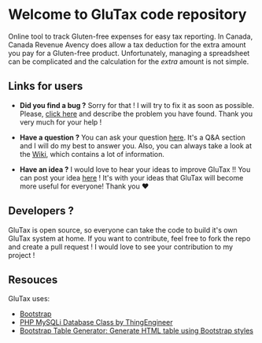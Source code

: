 # Welcome to GluTax code repository
Online tool to track Gluten-free expenses for easy tax reporting.  In Canada, Canada Revenue Avency does allow a tax deduction for the extra amount you pay for a Gluten-free product.  Unfortunately, managing a spreadsheet can be complicated and the calculation for the *extra* amount is not simple.



## Links for users
* **Did you find a bug ?**  Sorry for that !  I will try to fix it as soon as possible.  Please, [click here](https://github.com/Dreller/glutax/issues/new?labels=bug) and describe the problem you have found.  Thank you very much for your help !

* **Have a question ?** You can ask your question [here](https://github.com/Dreller/glutax/discussions/new?category=Questions).  It's a Q&A section and I will do my best to answer you.  Also, you can always take a look at the [Wiki](https://github.com/Dreller/glutax/wiki), which contains a lot of information.

* **Have an idea ?** I would love to hear your ideas to improve GluTax !!  You can post your idea [here](https://github.com/Dreller/glutax/discussions/new?category=Ideas) !  It's with your ideas that GluTax will become more useful for everyone!  Thank you ­❤

## Developers ?
GluTax is open source, so everyone can take the code to build it's own GluTax system at home.  If you want to contribute, feel free to fork the repo and create a pull request !  I would love to see your contribution to my project !



## Resouces
GluTax uses:
* [Bootstrap](https://getbootstrap.com/)
* [PHP MySQLi Database Class by ThingEngineer](https://github.com/ThingEngineer/PHP-MySQLi-Database-Class)
* [Bootstrap Table Generator: Generate HTML table using Bootstrap styles](https://www.phpclasses.org/package/9212-PHP-Generate-HTML-table-using-Bootstrap-styles.html#information)
